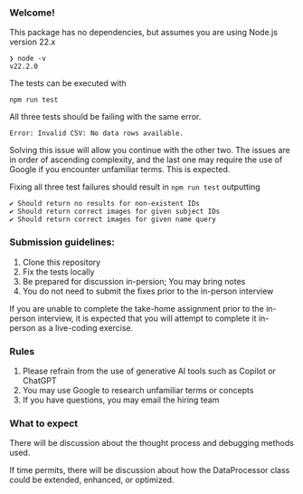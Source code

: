 ### Welcome!

This package has no dependencies, but assumes you are using Node.js version 22.x

```
❯ node -v
v22.2.0
```

The tests can be executed with

```
npm run test
```

All three tests should be failing with the same error.

```
Error: Invalid CSV: No data rows available.
```

Solving this issue will allow you continue with the other two.
The issues are in order of ascending complexity, and the last one may require the use of Google if you encounter unfamiliar terms. This is expected.

Fixing all three test failures should result in `npm run test` outputting

```
✔ Should return no results for non-existent IDs
✔ Should return correct images for given subject IDs
✔ Should return correct images for given name query
```

### Submission guidelines:

1. Clone this repository
2. Fix the tests locally
3. Be prepared for discussion in-persion; You may bring notes
4. You do not need to submit the fixes prior to the in-person interview

If you are unable to complete the take-home assignment prior to the in-person interview, it is expected that you will attempt to complete it in-person as a live-coding exercise.

### Rules

1. Please refrain from the use of generative AI tools such as Copilot or ChatGPT
2. You may use Google to research unfamiliar terms or concepts
3. If you have questions, you may email the hiring team

### What to expect

There will be discussion about the thought process and debugging methods used.

If time permits, there will be discussion about how the DataProcessor class could be extended, enhanced, or optimized.
